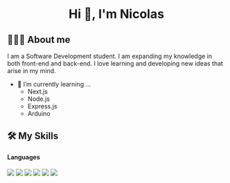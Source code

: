 <h1 align="center">Hi 👋, I'm Nicolas</h1>

## 👨🏻‍💻 About me

I am a Software Development student. I am expanding my knowledge in both front-end and back-end. I love learning and developing new ideas that arise in my mind.

- 🌱 I’m currently learning ...
  - Next.js
  - Node.js
  - Express.js
  - Arduino

## 🛠 My Skills 
<h4> Languages </h4>
<span> 
  <img src="https://img.shields.io/badge/HTML5-E34F26?style=for-the-badge&logo=html5&logoColor=white">
  <img src="https://img.shields.io/badge/CSS3-1572B6?style=for-the-badge&logo=css3&logoColor=white">
  <img src="https://img.shields.io/badge/JavaScript-F7DF1E?style=for-the-badge&logo=javascript&logoColor=black">
  <img src="https://img.shields.io/badge/Java-ED8B00?style=for-the-badge&logo=java&logoColor=white">
  <img src="https://img.shields.io/badge/c++-%2300599C.svg?style=for-the-badge&logo=c%2B%2B&logoColor=white">
  <img src="https://img.shields.io/badge/python-3670A0?style=for-the-badge&logo=python&logoColor=ffdd54">


 

